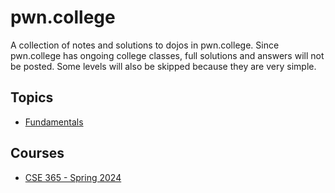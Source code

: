 # pwn.college

A collection of notes and solutions to dojos in pwn.college. Since pwn.college has ongoing college classes, full solutions and answers will not be posted. Some levels will also be skipped because they are very simple.

## Topics 
- [Fundamentals](/pwncollege/fundamentals.md)

## Courses
- [CSE 365 - Spring 2024](/pwncollege/cse365_s24.md)